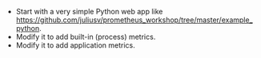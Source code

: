 * Start with a very simple Python web app like https://github.com/juliusv/prometheus_workshop/tree/master/example_python.
* Modify it to add built-in (process) metrics.
* Modify it to add application metrics.
